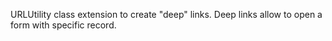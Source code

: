 URLUtility class extension to create "deep" links. Deep links allow to open a form with specific record.
